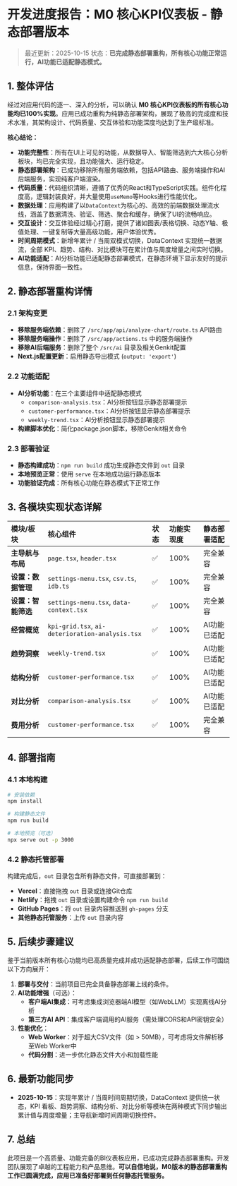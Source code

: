 # 开发进度报告：M0 核心KPI仪表板 - 静态部署版本

> 最近更新：2025-10-15 
> 状态：**已完成静态部署重构，所有核心功能正常运行，AI功能已适配静态模式。**

## 1. 整体评估

经过对应用代码的逐一、深入的分析，可以确认 **M0 核心KPI仪表板的所有核心功能均已100%实现**。应用已成功重构为纯静态部署架构，展现了极高的完成度和技术水准，其架构设计、代码质量、交互体验和功能深度均达到了生产级标准。

**核心结论：**

*   **功能完整性**：所有在UI上可见的功能，从数据导入、智能筛选到六大核心分析板块，均已完全实现，且功能强大、运行稳定。
*   **静态部署架构**：已成功移除所有服务端依赖，包括API路由、服务端操作和AI后端服务，实现纯客户端渲染。
*   **代码质量**：代码组织清晰，遵循了优秀的React和TypeScript实践。组件化程度高，逻辑封装良好，并大量使用`useMemo`等Hooks进行性能优化。
*   **数据处理**：应用构建了以`DataContext`为核心的、高效的前端数据处理流水线，涵盖了数据清洗、验证、筛选、聚合和缓存，确保了UI的流畅响应。
*   **交互设计**：交互体验经过精心打磨，提供了诸如图表/表格切换、动态Y轴、极值处理、一键复制等大量高级功能，用户体验优秀。
*   **时间周期模式**：新增年累计 / 当周双模式切换，DataContext 实现统一数据流，全部 KPI、趋势、结构、对比模块可在累计值与周度增量之间实时切换。
*   **AI功能适配**：AI分析功能已适配静态部署模式，在静态环境下显示友好的提示信息，保持界面一致性。

## 2. 静态部署重构详情

### 2.1 架构变更
- **移除服务端依赖**：删除了 `/src/app/api/analyze-chart/route.ts` API路由
- **移除服务端操作**：删除了 `/src/app/actions.ts` 中的服务端操作
- **移除AI后端服务**：删除了整个 `/src/ai` 目录及相关Genkit配置
- **Next.js配置更新**：启用静态导出模式 (`output: 'export'`)

### 2.2 功能适配
- **AI分析功能**：在三个主要组件中适配静态模式
  - `comparison-analysis.tsx`：AI分析按钮显示静态部署提示
  - `customer-performance.tsx`：AI分析按钮显示静态部署提示  
  - `weekly-trend.tsx`：AI分析按钮显示静态部署提示
- **构建脚本优化**：简化package.json脚本，移除Genkit相关命令

### 2.3 部署验证
- **静态构建成功**：`npm run build` 成功生成静态文件到 `out` 目录
- **本地预览正常**：使用 `serve` 在本地成功运行静态版本
- **功能验证完成**：所有核心功能在静态模式下正常工作

## 3. 各模块实现状态详解

| 模块/板块 | 核心组件 | 状态 | 功能实现度 | 静态部署适配 |
| :--- | :--- | :--- | :--- | :--- |
| **主导航与布局** | `page.tsx`, `header.tsx` | ✅ | 100% | 完全兼容 |
| **设置：数据管理** | `settings-menu.tsx`, `csv.ts`, `idb.ts` | ✅ | 100% | 完全兼容 |
| **设置：智能筛选** | `settings-menu.tsx`, `data-context.tsx` | ✅ | 100% | 完全兼容 |
| **经营概览** | `kpi-grid.tsx`, `ai-deterioration-analysis.tsx` | ✅ | 100% | AI功能已适配 |
| **趋势洞察** | `weekly-trend.tsx` | ✅ | 100% | AI功能已适配 |
| **结构分析** | `customer-performance.tsx` | ✅ | 100% | AI功能已适配 |
| **对比分析**| `comparison-analysis.tsx` | ✅ | 100% | AI功能已适配 |
| **费用分析** | `customer-performance.tsx` | ✅ | 100% | 完全兼容 |

## 4. 部署指南

### 4.1 本地构建
```bash
# 安装依赖
npm install

# 构建静态文件
npm run build

# 本地预览（可选）
npx serve out -p 3000
```

### 4.2 静态托管部署
构建完成后，`out` 目录包含所有静态文件，可直接部署到：
- **Vercel**：直接拖拽 `out` 目录或连接Git仓库
- **Netlify**：拖拽 `out` 目录或设置构建命令 `npm run build`
- **GitHub Pages**：将 `out` 目录内容推送到 `gh-pages` 分支
- **其他静态托管服务**：上传 `out` 目录内容

## 5. 后续步骤建议

鉴于当前版本所有核心功能均已高质量完成并成功适配静态部署，后续工作可围绕以下方向展开：

1.  **部署与交付**：当前项目已完全具备静态部署上线的条件。
2.  **AI功能增强**（可选）：
    *   **客户端AI集成**：可考虑集成浏览器端AI模型（如WebLLM）实现离线AI分析
    *   **第三方AI API**：集成客户端调用的AI服务（需处理CORS和API密钥安全）
3.  **性能优化**：
    *   **Web Worker**：对于超大CSV文件（如 > 50MB），可考虑将文件解析移至Web Worker中
    *   **代码分割**：进一步优化静态文件大小和加载性能

## 6. 最新功能同步

- **2025-10-15**：实现年累计 / 当周时间周期切换，DataContext 提供统一状态，KPI 看板、趋势洞察、结构分析、对比分析等模块在两种模式下同步输出累计值与周度增量；主导航新增时间周期切换控件。

## 7. 总结

此项目是一个高质量、功能完备的BI仪表板应用，已成功完成静态部署重构。开发团队展现了卓越的工程能力和产品思维。**可以自信地说，M0版本的静态部署重构工作已圆满完成，应用已准备好部署到任何静态托管服务。**

